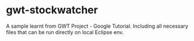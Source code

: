 # gwt-stockwatcher
A sample learnt from GWT Project - Google Tutorial.
Including all necessary files that can be run directly on local Eclipse env.
